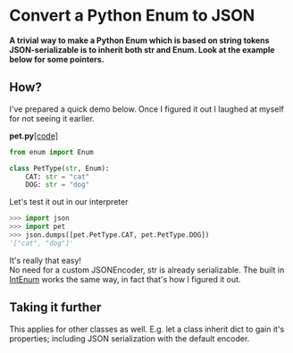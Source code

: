 # Convert a Python Enum to JSON

**A trivial way to make a Python Enum which is based on string tokens 
JSON-serializable is to inherit both str and Enum. 
Look at the example below for some pointers.**


## How? 

I've prepared a quick demo below. 
Once I figured it out I laughed at myself for not seeing it earlier.

**pet.py**[[code]](https://github.com/Hultner/hultner.github.io/blob/master/quickbits/code/pet.py)
```python
from enum import Enum

class PetType(str, Enum):
    CAT: str = "cat"
    DOG: str = "dog"
```


Let's test it out in our interpreter
```python
>>> import json
>>> import pet
>>> json.dumps([pet.PetType.CAT, pet.PetType.DOG])
'["cat", "dog"]'
```

It's really that easy!  
No need for a custom JSONEncoder, str is already serializable.
The built in [IntEnum](https://github.com/python/cpython/blob/3.6/Lib/enum.py#L639) 
works the same way, in fact that's how I figured it out.


## Taking it further

This applies for other classes as well. E.g. let a class inherit dict to gain 
it's properties; including JSON serialization with the default encoder.   


